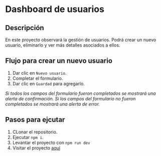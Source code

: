 # Dashboard de usuarios

## Descripción

En este proyecto observará la gestión de usuarios. Podrá crear un nuevo usuario, eliminarlo y ver más detalles asociados a ellos.

## Flujo para crear un nuevo usuario

1. Dar clic en ```Nuevo usuario```.
2. Completar el formulario.
3. Dar clic en ```Guardad``` para agregarlo.

*Si todos los campos del formulario fueron completados se mostrará una alerta de confirmación.*
*Si los campos del formulario no fueron completados se mostrará una alerta de error.*

## Pasos para ejcutar

1. CLonar el repositorio.
2. Ejecutar ```npm i```.
3. Levantar el proyecto con ```npm run dev```
4. Visitar el proyecto [aquí](http://localhost:5173/)
